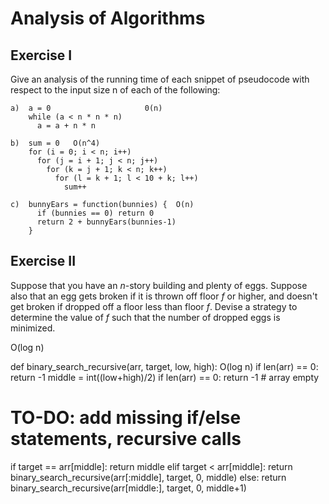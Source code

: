 # Analysis of Algorithms

## Exercise I

Give an analysis of the running time of each snippet of
pseudocode with respect to the input size n of each of the following:

```
a)  a = 0                     0(n)
    while (a < n * n * n) 
      a = a + n * n
```

```
b)  sum = 0   O(n^4)
    for (i = 0; i < n; i++)
      for (j = i + 1; j < n; j++)
        for (k = j + 1; k < n; k++)
          for (l = k + 1; l < 10 + k; l++)
            sum++
```

```
c)  bunnyEars = function(bunnies) {  O(n)
      if (bunnies == 0) return 0
      return 2 + bunnyEars(bunnies-1)
    }
```

## Exercise II

Suppose that you have an _n_-story building and plenty of eggs. Suppose also
that an egg gets broken if it is thrown off floor _f_ or higher, and doesn't get
broken if dropped off a floor less than floor _f_. Devise a strategy to
determine the value of _f_ such that the number of dropped eggs is minimized.

O(log n)

def binary_search_recursive(arr, target, low, high): O(log n)
  if len(arr) == 0:
    return -1
  middle = int((low+high)/2)
  if len(arr) == 0:
    return -1 # array empty
  # TO-DO: add missing if/else statements, recursive calls
  if target == arr[middle]:
    return middle
  elif target < arr[middle]:
    return binary_search_recursive(arr[:middle], target, 0, middle)
  else:
    return binary_search_recursive(arr[middle:], target, 0, middle+1)